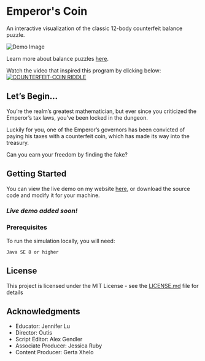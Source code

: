 # Emperor's Coin

An interactive visualization of the classic 12-body counterfeit balance puzzle. 

![Demo Image](https://i.gyazo.com/df6670380379cf49da3c422100308150.png)

Learn more about balance puzzles [here](https://en.wikipedia.org/wiki/Balance_puzzle).

Watch the video that inspired this program by clicking below:
[![COUNTERFEIT-COIN RIDDLE](https://i.ytimg.com/vi/tE2dZLDJSjA/maxresdefault.jpg)](https://www.youtube.com/watch?v=tE2dZLDJSjA)

## Let’s Begin…

You’re the realm’s greatest mathematician, but ever since you criticized the Emperor’s tax laws, you’ve been locked in the dungeon.

Luckily for you, one of the Emperor’s governors has been convicted of paying his taxes with a counterfeit coin, which has made its way into the treasury.

Can you earn your freedom by finding the fake?

## Getting Started

You can view the live demo on my website [here](https://jtrpan.azurewebsites.net), or download the source code and modify it for your machine.

### *Live demo added soon!*

### Prerequisites

To run the simulation locally, you will need:

```
Java SE 8 or higher
```

## License

This project is licensed under the MIT License - see the [LICENSE.md](LICENSE.md) file for details

## Acknowledgments

* Educator: Jennifer Lu
* Director: Outis
* Script Editor: Alex Gendler
* Associate Producer: Jessica Ruby
* Content Producer: Gerta Xhelo
